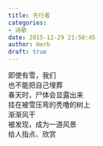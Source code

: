 ```yaml
---  
title: 先行者  
categories:  
- 诗歌  
date: 2015-12-29 21:50:45  
author: Herb  
draft: true
---  
```

即使有雪，我们  
也不能把自己埋葬  
春天时，尸体会显露出来    
挂在被雪压弯的秃噜的树上  
渐渐风干  
被发现，成为一道风景  
给人指点、欣赏